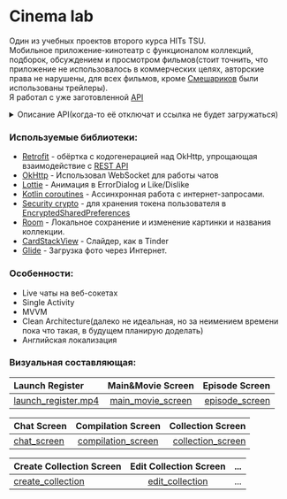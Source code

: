# Cinema lab

Один из учебных проектов второго курса HITs TSU.<br>
Мобильное приложение-кинотеатр с функционалом коллекций, подборок, обсуждением и просмотром фильмов(стоит точнить, что приложение не использовалось в коммерческих целях, авторские права не нарушены, для всех фильмов, кроме [Смешариков](https://www.smeshariki.ru/) были использованы трейлеры).<br>
Я работал с уже заготовленной [API](http://107684.web.hosting-russia.ru:8000/api/swagger/index.html?url=/api/static/cinema-api.yaml#/)
<details><summary>Описание API(когда-то её отключат и ссылка не будет загружаться)</summary>
Auth Регистрация и получение токена<br>

**POST** /auth​/register *Регистрация*<br>
**POST** /auth​/login *Аутентификация в системе*<br>
**POST** /auth​/refresh *Обновление access token'a с помощью refresh token'а*<br>


**Cover Обложка для приложения**<br>
**GET** /cover *Получить информацию о фильме для обложки.*<br>

**Movie Информация о киноновинках**<br>
**GET** /movies *Получить список фильмов.*<br>
**GET** /movies​/{movieId}​/episodes *Получить список эпизодов.*<br>
**POST** /movies​/{movieId}​/dislike *Убрать фильм из подборки.*<br>

**Collections Информация о коллекциях пользователя**<br>
**GET** /collections *Список коллекций данного пользователя.*<br>
**POST** /collections *Создать коллекцию.*<br>
**DELETE** /collections​/{collectionId} *Удаление коллекции*<br>
**GET** /collections​/{collectionId}​/movies *Получить список фильмов в коллекции*<br>
**POST** /collections​/{collectionId}​/movies *Добавить фильм в коллекцию*<br>
**DELETE** /collections​/{collectionId}​/movies *Удаление фильма из коллекции*<br>

**Tags Информация о тегах**<br>
**GET** /tags *Список всех тегов*<br>

**Episodes Информация о эпизодах**<br>
**GET** /episodes​/{episodeId}​/comments *Получить список комментариев к эпизоду.*<br>
**POST** /episodes​/{episodeId}​/comments *Добавить комментарий.*<br>
**GET** /episodes​/{episodeId}​/time *Получить текущую позицию.*<br>
**POST** ​/episodes​/{episodeId}​/time *Сохранить текущую позицию эпизода.*<br>

**Chats Информация о чатах**<br>
**GET** ​/chats *Список чатов, в которых участвует данный пользователь.*<br>
**GET** ​/chats​/{chatId} *Информация о чате.*<br>
**GET** ​/chats​/{chatId}​/messages *Список сообщений чата.*<br>
**POST** ​/chats​/{chatId}​/messages *Отправить сообщение.*<br>

**History Информация об истории**<br>
**GET** ​/history *История просмотров пользователя.*<br>

**Preferences Информация о предпочтениях**<br>
**GET** ​/preferences *Получить список предпочтений пользователя.*<br>
**PUT** ​/preferences *Изменить предпочтения пользователя.*<br>

**Profile Информация о профиле пользователя**<br>
**GET** ​/profile *Получить информацию о пользователе*<br>
**PATCH** ​/profile *Редактирование данных пользователя*<br>
**POST** ​/profile​/avatar *Загрузка фотографии*<br>

</details>

### **Используемые библиотеки**:
- [Retrofit](https://github.com/square/retrofit) - обёртка с кодогенерацией над OkHttp, упрощающая взаимодействие с [REST API](https://ru.wikipedia.org/wiki/REST)
- [OkHttp](https://square.github.io/okhttp/) - Использовал WebSocket для работы чатов
- [Lottie](https://github.com/airbnb/lottie-android/) - Анимация в ErrorDialog и Like/Dislike
- [Kotlin coroutines](https://developer.android.com/kotlin/coroutines) - Ассинхронная работа с интернет-запросами.
- [Security crypto](https://developer.android.com/jetpack/androidx/releases/security) - для хранения токена пользователя в [EncryptedSharedPreferences](https://developer.android.com/reference/androidx/security/crypto/EncryptedSharedPreferences)
- [Room](https://developer.android.com/jetpack/androidx/releases/room) - Локальное сохранение и изменение картинки и названия коллекции. 
- [CardStackView](https://github.com/yuyakaido/CardStackView) - Слайдер, как в Tinder
- [Glide](https://github.com/bumptech/glide) - Загрузка фото через Интернет.

### **Особенности**:
- Live чаты на веб-сокетах
- Single Activity
- MVVM
- Clean Architecture(далеко не идеальная, но за неимением времени пока что такая, в будущем планирую доделать)
- Английская локализация


### **Визуальная составляющая**:
|__Launch Register__|__Main&Movie Screen__|__Episode Screen__|
|:------------------| :---------:|-----------:|
[launch_register.mp4](media/launch_register.mp4) | [main_movie_screen](media/main_movie_screen.mp4)| [episode_screen](media/episode_screen.mp4)


|__Chat Screen__|__Compilation Screen__|__Collection Screen__|
|:------------------| :---------:|-----------:|
[chat_screen](media/chat_screen.mp4)| [compilation_screen](media/compilation_screen.mp4) | [collection_screen](media/collection.mp4)

|__Create Collection Screen__|__Edit Collection Screen__|__...__|
|:------------------| :---------:|-----------:|
[create_collection](media/create_collection.mp4) | [edit_collection](media/edit_collection.mp4) | ...